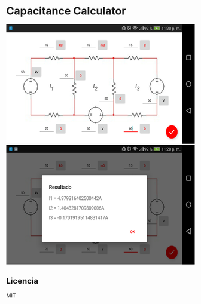 # Capacitance Calculator

<div align="center">
    <img src="./screenshots/01.png" height="320" width="600">
    <img src="./screenshots/02.png" height="320" width="600">
</div>

Licencia
----

MIT